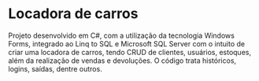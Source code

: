 # Locadora de carros

Projeto desenvolvido em C#, com a utilização da tecnologia Windows Forms, integrado ao Linq to SQL e Microsoft SQL Server com o intuito de criar uma locadora de carros, tendo CRUD de clientes, usuários, estoques, além da realização de vendas e devoluções. O código trata históricos, logins, saídas, dentre outros.
